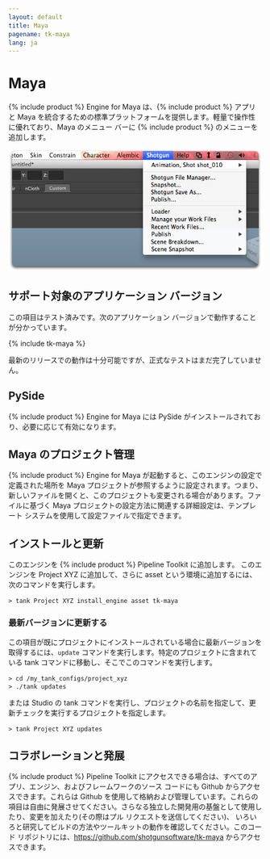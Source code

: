 ```yaml
---
layout: default
title: Maya
pagename: tk-maya
lang: ja
---
```


# Maya

{% include product %} Engine for Maya は、{% include product %} アプリと Maya を統合するための標準プラットフォームを提供します。軽量で操作性に優れており、Maya のメニュー バーに {% include product %} のメニューを追加します。

![エンジン](../images/engines/maya_menu.png)

## サポート対象のアプリケーション バージョン

この項目はテスト済みです。次のアプリケーション バージョンで動作することが分かっています。

{% include tk-maya %}

最新のリリースでの動作は十分可能ですが、正式なテストはまだ完了していません。

## PySide

{% include product %} Engine for Maya には PySide がインストールされており、必要に応じて有効になります。

## Maya のプロジェクト管理

{% include product %} Engine for Maya が起動すると、このエンジンの設定で定義された場所を Maya プロジェクトが参照するように設定されます。つまり、新しいファイルを開くと、このプロジェクトも変更される場合があります。ファイルに基づく Maya プロジェクトの設定方法に関連する詳細設定は、テンプレート システムを使用して設定ファイルで指定できます。

## インストールと更新

このエンジンを {% include product %} Pipeline Toolkit に追加します。
このエンジンを Project XYZ に追加して、さらに asset という環境に追加するには、次のコマンドを実行します。

```
> tank Project XYZ install_engine asset tk-maya
```

### 最新バージョンに更新する

この項目が既にプロジェクトにインストールされている場合に最新バージョンを取得するには、`update` コマンドを実行します。特定のプロジェクトに含まれている tank コマンドに移動し、そこでこのコマンドを実行します。

```
> cd /my_tank_configs/project_xyz
> ./tank updates
```

または Studio の tank コマンドを実行し、プロジェクトの名前を指定して、更新チェックを実行するプロジェクトを指定します。

```
> tank Project XYZ updates
```

## コラボレーションと発展

{% include product %} Pipeline Toolkit にアクセスできる場合は、すべてのアプリ、エンジン、およびフレームワークのソース コードにも Github からアクセスできます。これらは Github を使用して格納および管理しています。これらの項目は自由に発展させてください。さらなる独立した開発用の基盤として使用したり、変更を加えたり(その際はプル リクエストを送信してください)、 いろいろと研究してビルドの方法やツールキットの動作を確認してください。このコード リポジトリには、https://github.com/shotgunsoftware/tk-maya からアクセスできます。





